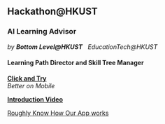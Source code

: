 ## Hackathon@HKUST
### AI Learning Advisor
*by **Bottom Level@HKUST***   
*EducationTech@HKUST*
#### Learning Path Director and Skill Tree Manager

[**Click and Try**](http://3.jlusc.applinzi.com/index.html)   
*Better on Mobile*

[**Introduction Video**](https://www.youtube.com/watch?v=CGfrv5NVf5k)

[Roughly Know How Our App works](https://raw.githubusercontent.com/shendeguize/Hack-HKUST/master/doc/%E6%B5%81%E7%A8%8Bwith%E7%AE%97%E6%B3%95.md)

